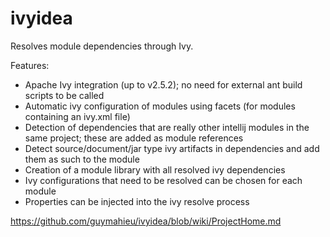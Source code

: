 # ivyidea
<!-- Plugin description -->
Resolves module dependencies through Ivy.

Features:
- Apache Ivy integration (up to v2.5.2); no need for external ant build scripts to be called
- Automatic ivy configuration of modules using facets (for modules containing an ivy.xml file)
- Detection of dependencies that are really other intellij modules in the same project; these are added as module references
- Detect source/document/jar type ivy artifacts in dependencies and add them as such to the module
- Creation of a module library with all resolved ivy dependencies
- Ivy configurations that need to be resolved can be chosen for each module
- Properties can be injected into the ivy resolve process
<!-- Plugin description end -->

https://github.com/guymahieu/ivyidea/blob/wiki/ProjectHome.md

